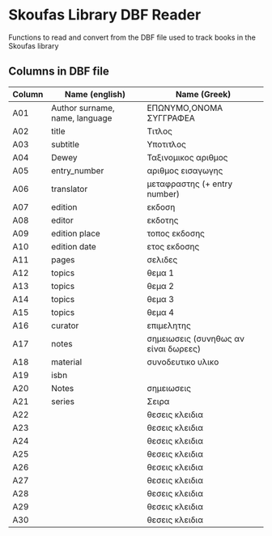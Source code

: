# Skoufas Library DBF Reader

Functions to read and convert from the DBF file used to track books in the Skoufas library

## Columns in DBF file

| Column | Name (english) | Name (Greek) |
|--------|----------------|--------------|
| A01 | Author surname, name, language | ΕΠΩΝΥΜΟ,ΟΝΟΜΑ ΣΥΓΓΡΑΦΕΑ |
| A02 | title | Τιτλος |
| A03 | subtitle | Υποτιτλος |
| A04 | Dewey | Ταξινομικος αριθμος |
| A05 | entry_number | αριθμος εισαγωγης |
| A06 | translator | μεταφραστης (+ entry number) |
| A07 | edition | εκδοση |
| A08 | editor | εκδοτης |
| A09 | edition place | τοπος εκδοσης |
| A10 | edition date | ετος εκδοσης |
| A11 | pages | σελιδες |
| A12 | topics | θεμα 1 |
| A13 | topics | θεμα 2 |
| A14 | topics | θεμα 3 |
| A15 | topics | θεμα 4 |
| A16 | curator | επιμελητης |
| A17 | notes | σημειωσεις (συνηθως αν είναι δωρεες) |
| A18 | material | συνοδευτικο υλικο |
| A19 | isbn | |
| A20 | Notes | σημειωσεις |
| A21 | series | Σειρα |
| A22 | | θεσεις κλειδια |
| A23 | | θεσεις κλειδια |
| A24 | | θεσεις κλειδια |
| A25 | | θεσεις κλειδια |
| A26 | | θεσεις κλειδια |
| A27 | | θεσεις κλειδια |
| A28 | | θεσεις κλειδια |
| A29 | | θεσεις κλειδια |
| A30 | | θεσεις κλειδια |
